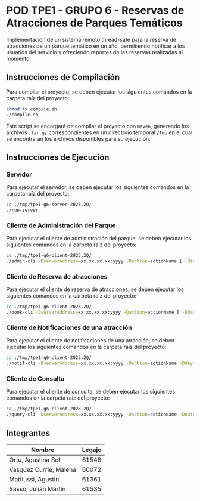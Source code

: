 # POD TPE1 - GRUPO 6 - Reservas de Atracciones de Parques Temáticos
Implementación de  un sistema remoto thread-safe para la reserva de atracciones de un parque temático en un año, permitiendo notificar a los usuarios del servicio y ofreciendo
reportes de las reservas realizadas al momento.

## Instrucciones de Compilación
Para compilar el proyecto, se deben ejecutar los siguientes comandos en la carpeta raíz del proyecto:
```bash
chmod +x compile.sh
./compile.sh
```
Este script se encargará de compilar el proyecto con `maven`, generando los archivos `.tar.gz` correspondientes en un directorio temporal `/tmp` en el cual se encontrarán los archivos disponibles para su ejecución. 

## Instrucciones de Ejecución
### Servidor
Para ejecutar el servidor, se deben ejecutar los siguientes comandos en la carpeta raíz del proyecto:
```bash
cd ./tmp/tpe1-g6-server-2023.2Q/
./run-server
```


### Cliente de Administración del Parque
Para ejecutar el cliente de administración del parque, se deben ejecutar los siguientes comandos en la carpeta raíz del proyecto:
```bash
cd ./tmp/tpe1-g6-client-2023.2Q/
./admin-cli -DserverAddress=xx.xx.xx.xx:yyyy -Daction=actionName [ -DinPath=filename | -Dride=rideName | -Dday=dayOfYear | -Dcapacity=amount ]
````


### Cliente de Reserva de atracciones
Para ejecutar el cliente de reserva de atracciones, se deben ejecutar los siguientes comandos en la carpeta raíz del proyecto:
```bash
cd ./tmp/tpe1-g6-client-2023.2Q/
./book-cli -DserverAddress=xx.xx.xx.xx:yyyy -Daction=actionName [ -Dday=dayOfYear -ride=rideName -Dvisitor=visitorId -Dslot=bookingSlot -DslotTo=bookingSlotTo ]
```


### Cliente de Notificaciones de una atracción
Para ejecutar el cliente de notificaciones de una atracción, se deben ejecutar los siguientes comandos en la carpeta raíz del proyecto:
```bash
cd ./tmp/tpe1-g6-client-2023.2Q/
./notif-cli -DserverAddress=xx.xx.xx.xx:yyyy -Daction=actionName -Dday=dayOfYear -Dride=rideName -Dvisitor=visitorId
```


### Cliente de Consulta
Para ejecutar el cliente de consulta, se deben ejecutar los siguientes comandos en la carpeta raíz del proyecto:
```bash
cd ./tmp/tpe1-g6-client-2023.2Q/
./query-cli -DserverAddress=xx.xx.xx.xx:yyyy -Daction=actionName -DoutPath=query.txt
```



## Integrantes
| Nombre                 | Legajo |
|------------------------|--------|
| Ortu, Agustina Sol     | 61548  |
| Vasquez Currie, Malena | 60072  |
| Mattiussi, Agustín     | 61361  |
| Sasso, Julián Martín   | 61535  |
